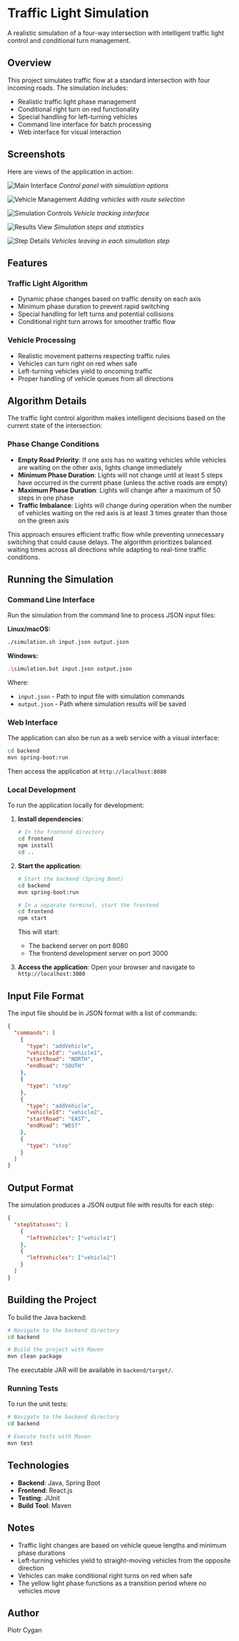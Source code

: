 # Traffic Light Simulation

A realistic simulation of a four-way intersection with intelligent traffic light control and conditional turn management.

## Overview

This project simulates traffic flow at a standard intersection with four incoming roads. The simulation includes:
- Realistic traffic light phase management
- Conditional right turn on red functionality
- Special handling for left-turning vehicles
- Command line interface for batch processing
- Web interface for visual interaction

## Screenshots

Here are views of the application in action:

![Main Interface](https://github.com/user-attachments/assets/fdd8912c-c150-4321-baa5-b5ec9b4f0810)
*Control panel with simulation options*

![Vehicle Management](https://github.com/user-attachments/assets/2a3894d9-229e-4efb-bb36-5e8cce9d7fdf)
*Adding vehicles with route selection*

![Simulation Controls](https://github.com/user-attachments/assets/9f214175-8145-45d2-a294-bad081374412)
*Vehicle tracking interface*

![Results View](https://github.com/user-attachments/assets/69971246-0e66-4062-995f-81ed5be0fb98)
*Simulation steps and statistics*

![Step Details](https://github.com/user-attachments/assets/6634ef36-5fae-45ed-b790-afd9f3ad47cf)
*Vehicles leaving in each simulation step*

## Features

### Traffic Light Algorithm
- Dynamic phase changes based on traffic density on each axis
- Minimum phase duration to prevent rapid switching
- Special handling for left turns and potential collisions
- Conditional right turn arrows for smoother traffic flow

### Vehicle Processing
- Realistic movement patterns respecting traffic rules
- Vehicles can turn right on red when safe
- Left-turning vehicles yield to oncoming traffic
- Proper handling of vehicle queues from all directions

## Algorithm Details

The traffic light control algorithm makes intelligent decisions based on the current state of the intersection:

### Phase Change Conditions
- **Empty Road Priority**: If one axis has no waiting vehicles while vehicles are waiting on the other axis, lights change immediately
- **Minimum Phase Duration**: Lights will not change until at least 5 steps have occurred in the current phase (unless the active roads are empty)
- **Maximum Phase Duration**: Lights will change after a maximum of 50 steps in one phase
- **Traffic Imbalance**: Lights will change during operation when the number of vehicles waiting on the red axis is at least 3 times greater than those on the green axis

This approach ensures efficient traffic flow while preventing unnecessary switching that could cause delays. The algorithm prioritizes balanced waiting times across all directions while adapting to real-time traffic conditions.

## Running the Simulation

### Command Line Interface

Run the simulation from the command line to process JSON input files:

**Linux/macOS:**
```bash
./simulation.sh input.json output.json
```

**Windows:**
```bash
.\simulation.bat input.json output.json
```

Where:
- `input.json` - Path to input file with simulation commands
- `output.json` - Path where simulation results will be saved

### Web Interface

The application can also be run as a web service with a visual interface:

```bash
cd backend
mvn spring-boot:run
```

Then access the application at `http://localhost:8080`

### Local Development

To run the application locally for development:

1. **Install dependencies**:
   ```bash
   # In the frontend directory
   cd frontend
   npm install
   cd ..
   ```

2. **Start the application**:
   ```bash
   # Start the backend (Spring Boot)
   cd backend
   mvn spring-boot:run
   ```

   ```bash
   # In a separate terminal, start the frontend
   cd frontend
   npm start
   ```

   This will start:
   - The backend server on port 8080
   - The frontend development server on port 3000

3. **Access the application**:
   Open your browser and navigate to `http://localhost:3000`

## Input File Format

The input file should be in JSON format with a list of commands:

```json
{
  "commands": [
    {
      "type": "addVehicle",
      "vehicleId": "vehicle1",
      "startRoad": "NORTH",
      "endRoad": "SOUTH"
    },
    {
      "type": "step"
    },
    {
      "type": "addVehicle",
      "vehicleId": "vehicle2",
      "startRoad": "EAST",
      "endRoad": "WEST"
    },
    {
      "type": "step"
    }
  ]
}
```

## Output Format

The simulation produces a JSON output file with results for each step:

```json
{
  "stepStatuses": [
    {
      "leftVehicles": ["vehicle1"]
    },
    {
      "leftVehicles": ["vehicle2"]
    }
  ]
}
```

## Building the Project

To build the Java backend:

```bash
# Navigate to the backend directory
cd backend

# Build the project with Maven
mvn clean package
```

The executable JAR will be available in `backend/target/`.

### Running Tests

To run the unit tests:

```bash
# Navigate to the backend directory
cd backend

# Execute tests with Maven
mvn test
```

## Technologies

- **Backend**: Java, Spring Boot
- **Frontend**: React.js
- **Testing**: JUnit
- **Build Tool**: Maven

## Notes

- Traffic light changes are based on vehicle queue lengths and minimum phase durations
- Left-turning vehicles yield to straight-moving vehicles from the opposite direction
- Vehicles can make conditional right turns on red when safe
- The yellow light phase functions as a transition period where no vehicles move

## Author

Piotr Cygan 